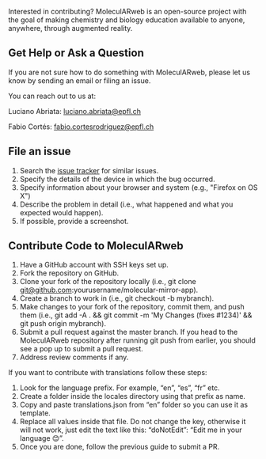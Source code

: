 Interested in contributing? MoleculARweb is an open-source project with the goal of making chemistry and biology education available to anyone, anywhere, through augmented reality.

## Get Help or Ask a Question

If you are not sure how to do something with MoleculARweb, please let us know by sending an email or filing an issue.

You can reach out to us at:

Luciano Abriata: luciano.abriata@epfl.ch

Fabio Cortés: fabio.cortesrodriguez@epfl.ch

## File an issue
1.	Search the [issue tracker](https://github.com/fcor/molecular-mirror-app/issues) for similar issues.
2.	Specify the details of the device in which the bug occurred.
3.	Specify information about your browser and system (e.g., "Firefox on OS X")
4.	Describe the problem in detail (i.e., what happened and what you expected would happen).
5.	If possible, provide a screenshot.

## Contribute Code to MoleculARweb

1.	Have a GitHub account with SSH keys set up.
2.	Fork the repository on GitHub.
3.	Clone your fork of the repository locally (i.e., git clone git@github.com:yourusername/molecular-mirror-app).
4.	Create a branch to work in (i.e., git checkout -b mybranch).
5.	Make changes to your fork of the repository, commit them, and push them (i.e., git add -A . && git commit -m 'My Changes (fixes #1234)' && git push origin mybranch).
6.	Submit a pull request against the master branch. If you head to the MoleculARweb repository after running git push from earlier, you should see a pop up to submit a pull request.
7.	Address review comments if any.

If you want to contribute with translations follow these steps:

1.	Look for the language prefix. For example, “en”, “es”, “fr” etc.
2.	Create a folder inside the locales directory using that prefix as name.
3.	Copy and paste translations.json from “en” folder so you can use it as template.
4.	Replace all values inside that file. Do not change the key, otherwise it will not work, just edit the text like this: “doNotEdit”: “Edit me in your language 😊”.
5.	Once you are done, follow the previous guide to submit a PR.
